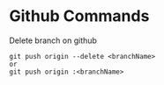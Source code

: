 Github Commands
===============

Delete branch on github

    git push origin --delete <branchName>
    or
    git push origin :<branchName>

